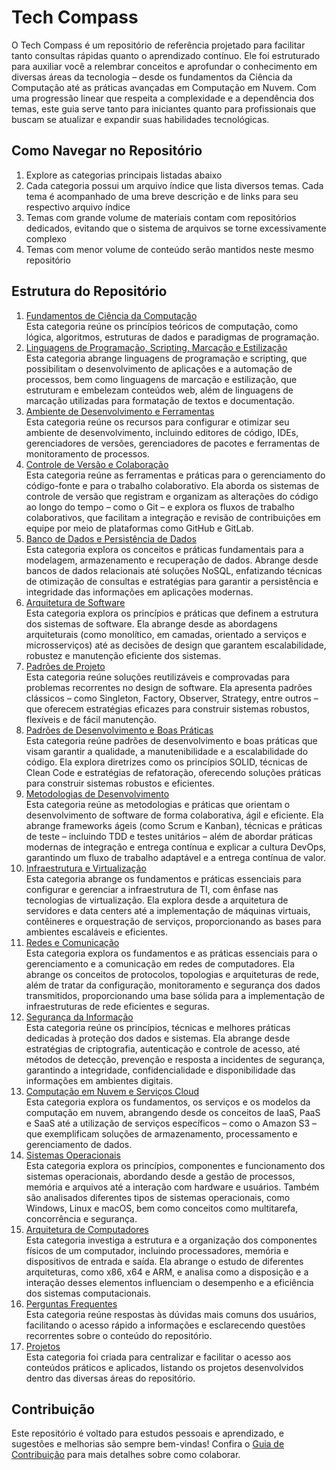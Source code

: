 <!--
Diretrizes pessoais de contribuição:
- A estrutura dos temas será definida conforme a necessidade de incluir conteúdos específicos que precisei estudar

+ Template para tabelas
+ O repositório já está muito grande? Os temas de cada categoria já deveriam ter repositórios separados?
-->

# Tech Compass

O Tech Compass é um repositório de <a id="objetivos-repositorio">referência projetado para facilitar tanto consultas rápidas quanto o aprendizado contínuo</a>. Ele foi estruturado para auxiliar você a relembrar conceitos e aprofundar o conhecimento em diversas áreas da tecnologia – desde os fundamentos da Ciência da Computação até as práticas avançadas em Computação em Nuvem. Com uma progressão linear que respeita a complexidade e a dependência dos temas, este guia serve tanto para iniciantes quanto para profissionais que buscam se atualizar e expandir suas habilidades tecnológicas.

## Como Navegar no Repositório

1. Explore as categorias principais listadas abaixo
2. Cada categoria possui um arquivo índice que lista diversos temas. Cada tema é acompanhado de uma breve descrição e de links para seu respectivo arquivo índice
3. Temas com grande volume de materiais contam com repositórios dedicados, evitando que o sistema de arquivos se torne excessivamente complexo
4. Temas com menor volume de conteúdo serão mantidos neste mesmo repositório

## Estrutura do Repositório

01. <a id="fundamentos-ciencia-computacao">[Fundamentos de Ciência da Computação](./1-fundamentos-ciencia-computacao/fundamentos-ciencia-computacao.md)</a>  
    Esta categoria reúne os princípios teóricos de computação, como lógica, algoritmos, estruturas de dados e paradigmas de programação.
02. <a id="linguagens-programacao-scripting-marcacao-estilizacao">[Linguagens de Programação, Scripting, Marcação e Estilização](./2-linguagens-programacao-scripting-marcacao-estilizacao/linguagens-programacao-scripting-marcacao-estilizacao.md)</a>  
    Esta categoria abrange linguagens de programação e scripting, que possibilitam o desenvolvimento de aplicações e a automação de processos, bem como linguagens de marcação e estilização, que estruturam e embelezam conteúdos web, além de linguagens de marcação utilizadas para formatação de textos e documentação.
03. <a id="ambiente-desenvolvimento-ferramentas">[Ambiente de Desenvolvimento e Ferramentas](./3-ambiente-desenvolvimento-ferramentas/ambiente-desenvolvimento-ferramentas.md)</a>  
    Esta categoria reúne os recursos para configurar e otimizar seu ambiente de desenvolvimento, incluindo editores de código, IDEs, gerenciadores de versões, gerenciadores de pacotes e ferramentas de monitoramento de processos.
04. <a id="controle-versao-colaboracao">[Controle de Versão e Colaboração](./4-controle-versao-colaboracao/controle-versao-colaboracao.md)</a>  
    Esta categoria reúne as ferramentas e práticas para o gerenciamento do código-fonte e para o trabalho colaborativo. Ela aborda os sistemas de controle de versão que registram e organizam as alterações do código ao longo do tempo – como o Git – e explora os fluxos de trabalho colaborativos, que facilitam a integração e revisão de contribuições em equipe por meio de plataformas como GitHub e GitLab.
05. <a id="banco-dados-persistencia-dados">[Banco de Dados e Persistência de Dados](./5-banco-dados-persistencia-dados/banco-dados-persistencia-dados.md)</a>  
    Esta categoria explora os conceitos e práticas fundamentais para a modelagem, armazenamento e recuperação de dados. Abrange desde bancos de dados relacionais até soluções NoSQL, enfatizando técnicas de otimização de consultas e estratégias para garantir a persistência e integridade das informações em aplicações modernas.
06. <a id="arquitetura-software">[Arquitetura de Software](./6-arquitetura-software/arquitetura-software.md)</a>  
    Esta categoria explora os princípios e práticas que definem a estrutura dos sistemas de software. Ela abrange desde as abordagens arquiteturais (como monolítico, em camadas, orientado a serviços e microsserviços) até as decisões de design que garantem escalabilidade, robustez e manutenção eficiente dos sistemas.
07. <a id="padroes-projeto">[Padrões de Projeto](./7-padroes-projeto/padroes-projeto.md)</a>  
    Esta categoria reúne soluções reutilizáveis e comprovadas para problemas recorrentes no design de software. Ela apresenta padrões clássicos – como Singleton, Factory, Observer, Strategy, entre outros – que oferecem estratégias eficazes para construir sistemas robustos, flexíveis e de fácil manutenção.
08. <a id="padroes-desenvolvimento-boas-praticas">[Padrões de Desenvolvimento e Boas Práticas](./8-padroes-desenvolvimento-boas-praticas/padroes-desenvolvimento-boas-praticas.md)</a>  
    Esta categoria reúne padrões de desenvolvimento e boas práticas que visam garantir a qualidade, a manutenibilidade e a escalabilidade do código. Ela explora diretrizes como os princípios SOLID, técnicas de Clean Code e estratégias de refatoração, oferecendo soluções práticas para construir sistemas robustos e eficientes.
09. <a id="metodologias-desenvolvimento">[Metodologias de Desenvolvimento](9-metodologias-desenvolvimento/metodologias-desenvolvimento.md)</a>  
    Esta categoria reúne as metodologias e práticas que orientam o desenvolvimento de software de forma colaborativa, ágil e eficiente. Ela abrange frameworks ágeis (como Scrum e Kanban), técnicas e práticas de teste – incluindo TDD e testes unitários – além de abordar práticas modernas de integração e entrega contínua e explicar a cultura DevOps, garantindo um fluxo de trabalho adaptável e a entrega contínua de valor.
10. <a id="infraestrutura-virtualizacao">[Infraestrutura e Virtualização](./10-infraestrutura-virtualizacao/infraestrutura-virtualizacao.md)</a>  
    Esta categoria abrange os fundamentos e práticas essenciais para configurar e gerenciar a infraestrutura de TI, com ênfase nas tecnologias de virtualização. Ela explora desde a arquitetura de servidores e data centers até a implementação de máquinas virtuais, contêineres e orquestração de serviços, proporcionando as bases para ambientes escaláveis e eficientes.
11. <a id="redes-comunicacao">[Redes e Comunicação](./11-redes-comunicacao/redes-comunicacao.md)</a>  
    Esta categoria explora os fundamentos e as práticas essenciais para o gerenciamento e a comunicação em redes de computadores. Ela abrange os conceitos de protocolos, topologias e arquiteturas de rede, além de tratar da configuração, monitoramento e segurança dos dados transmitidos, proporcionando uma base sólida para a implementação de infraestruturas de rede eficientes e seguras.
12. <a id="seguranca-informacao">[Segurança da Informação](./12-seguranca-informacao/seguranca-informacao.md)</a>  
    Esta categoria reúne os princípios, técnicas e melhores práticas dedicadas à proteção dos dados e sistemas. Ela abrange desde estratégias de criptografia, autenticação e controle de acesso, até métodos de detecção, prevenção e resposta a incidentes de segurança, garantindo a integridade, confidencialidade e disponibilidade das informações em ambientes digitais.
13. <a id="computacao-nuvem-servicos-cloud">[Computação em Nuvem e Serviços Cloud](./13-computacao-nuvem-servicos-cloud/computacao-nuvem-servicos-cloud.md)</a>  
    Esta categoria explora os fundamentos, os serviços e os modelos da computação em nuvem, abrangendo desde os conceitos de IaaS, PaaS e SaaS até a utilização de serviços específicos – como o Amazon S3 – que exemplificam soluções de armazenamento, processamento e gerenciamento de dados.
14. <a id="sistemas-operacionais">[Sistemas Operacionais](./14-sistemas-operacionais/sistemas-operacionais.md)</a>  
    Esta categoria explora os princípios, componentes e funcionamento dos sistemas operacionais, abordando desde a gestão de processos, memória e arquivos até a interação com hardware e usuários. Também são analisados diferentes tipos de sistemas operacionais, como Windows, Linux e macOS, bem como conceitos como multitarefa, concorrência e segurança.
15. <a id="arquitetura-computadores">[Arquitetura de Computadores](./15-arquitetura-computadores/arquitetura-computadores.md)</a>  
    Esta categoria investiga a estrutura e a organização dos componentes físicos de um computador, incluindo processadores, memória e dispositivos de entrada e saída. Ela abrange o estudo de diferentes arquiteturas, como x86, x64 e ARM, e analisa como a disposição e a interação desses elementos influenciam o desempenho e a eficiência dos sistemas computacionais.
16. <a id="faq">[Perguntas Frequentes](./16-faq/faq.md)</a>  
    Esta categoria reúne respostas às dúvidas mais comuns dos usuários, facilitando o acesso rápido a informações e esclarecendo questões recorrentes sobre o conteúdo do repositório.
17. <a id="projetos">[Projetos](./17-projetos/projetos.md)</a>  
    Esta categoria foi criada para centralizar e facilitar o acesso aos conteúdos práticos e aplicados, listando os projetos desenvolvidos dentro das diversas áreas do repositório.

<!--
Definição da estrutura do repositório utilizada para informar ao GPT as categorias existentes e como elas estão organizadas.

1. Fundamentos de Ciência da Computação  
    Esta categoria reúne os princípios teóricos de computação, como lógica, algoritmos, estruturas de dados e paradigmas de programação.
2. Linguagens de Programação, Scripting, Marcação e Estilização  
    Esta categoria abrange linguagens de programação e scripting, que possibilitam o desenvolvimento de aplicações e a automação de processos, bem como linguagens de marcação e estilização, que estruturam e embelezam conteúdos web, além de linguagens de marcação utilizadas para formatação de textos e documentação.
3. Ambiente de Desenvolvimento e Ferramentas  
    Esta categoria reúne os recursos para configurar e otimizar seu ambiente de desenvolvimento, incluindo editores de código, IDEs, gerenciadores de versões, gerenciadores de pacotes e ferramentas de monitoramento de processos.
4. Controle de Versão e Colaboração  
    Esta categoria reúne as ferramentas e práticas para o gerenciamento do código-fonte e para o trabalho colaborativo. Ela aborda os sistemas de controle de versão que registram e organizam as alterações do código ao longo do tempo – como o Git – e explora os fluxos de trabalho colaborativos, que facilitam a integração e revisão de contribuições em equipe por meio de plataformas como GitHub e GitLab.
5. Banco de Dados e Persistência de Dados  
    Esta categoria explora os conceitos e práticas fundamentais para a modelagem, armazenamento e recuperação de dados. Abrange desde bancos de dados relacionais até soluções NoSQL, enfatizando técnicas de otimização de consultas e estratégias para garantir a persistência e integridade das informações em aplicações modernas.
6. Arquitetura de Software  
    Esta categoria explora os princípios e práticas que definem a estrutura dos sistemas de software. Ela abrange desde as abordagens arquiteturais (como monolítico, em camadas, orientado a serviços e microsserviços) até as decisões de design que garantem escalabilidade, robustez e manutenção eficiente dos sistemas.
7. Padrões de Projeto  
    Esta categoria reúne soluções reutilizáveis e comprovadas para problemas recorrentes no design de software. Ela apresenta padrões clássicos – como Singleton, Factory, Observer, Strategy, entre outros – que oferecem estratégias eficazes para construir sistemas robustos, flexíveis e de fácil manutenção.
8. Padrões de Desenvolvimento e Boas Práticas  
    Esta categoria reúne padrões de desenvolvimento e boas práticas que visam garantir a qualidade, a manutenibilidade e a escalabilidade do código. Ela explora diretrizes como os princípios SOLID, técnicas de Clean Code e estratégias de refatoração, oferecendo soluções práticas para construir sistemas robustos e eficientes.
9. Metodologias de Desenvolvimento  
    Esta categoria reúne as metodologias e práticas que orientam o desenvolvimento de software de forma colaborativa, ágil e eficiente. Ela abrange frameworks ágeis (como Scrum e Kanban), técnicas e práticas de teste – incluindo TDD e testes unitários – além de abordar práticas modernas de integração e entrega contínua e explicar a cultura DevOps, garantindo um fluxo de trabalho adaptável e a entrega contínua de valor.
10. Infraestrutura e Virtualização  
    Esta categoria abrange os fundamentos e práticas essenciais para configurar e gerenciar a infraestrutura de TI, com ênfase nas tecnologias de virtualização. Ela explora desde a arquitetura de servidores e data centers até a implementação de máquinas virtuais, contêineres e orquestração de serviços, proporcionando as bases para ambientes escaláveis e eficientes.
11. Redes e Comunicação  
    Esta categoria explora os fundamentos e as práticas essenciais para o gerenciamento e a comunicação em redes de computadores. Ela abrange os conceitos de protocolos, topologias e arquiteturas de rede, além de tratar da configuração, monitoramento e segurança dos dados transmitidos, proporcionando uma base sólida para a implementação de infraestruturas de rede eficientes e seguras.
12. Segurança da Informação  
    Esta categoria reúne os princípios, técnicas e melhores práticas dedicadas à proteção dos dados e sistemas. Ela abrange desde estratégias de criptografia, autenticação e controle de acesso, até métodos de detecção, prevenção e resposta a incidentes de segurança, garantindo a integridade, confidencialidade e disponibilidade das informações em ambientes digitais.
13. Computação em Nuvem e Serviços Cloud  
    Esta categoria explora os fundamentos, os serviços e os modelos da computação em nuvem, abrangendo desde os conceitos de IaaS, PaaS e SaaS até a utilização de serviços específicos – como o Amazon S3 – que exemplificam soluções de armazenamento, processamento e gerenciamento de dados.
14. Sistemas Operacionais  
    Esta categoria explora os princípios, componentes e funcionamento dos sistemas operacionais, abordando desde a gestão de processos, memória e arquivos até a interação com hardware e usuários. Também são analisados diferentes tipos de sistemas operacionais, como Windows, Linux e macOS, bem como conceitos como multitarefa, concorrência e segurança.
15. Arquitetura de Computadores  
    Esta categoria investiga a estrutura e a organização dos componentes físicos de um computador, incluindo processadores, memória e dispositivos de entrada e saída. Ela abrange o estudo de diferentes arquiteturas, como x86, x64 e ARM, e analisa como a disposição e a interação desses elementos influenciam o desempenho e a eficiência dos sistemas computacionais.
16. Perguntas Frequentes
    Esta categoria reúne respostas às dúvidas mais comuns dos usuários, facilitando o acesso rápido a informações e esclarecendo questões recorrentes sobre o conteúdo do repositório.
-->

## Contribuição

Este repositório é voltado para estudos pessoais e aprendizado, e sugestões e melhorias são sempre bem-vindas! Confira o [Guia de Contribuição](./CONTRIBUTING.md) para mais detalhes sobre como colaborar.